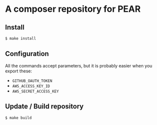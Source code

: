 # A composer repository for PEAR

## Install

```sh
$ make install
```

## Configuration

All the commands accept parameters, but it is probably easier when you export these:

 * `GITHUB_OAUTH_TOKEN`
 * `AWS_ACCESS_KEY_ID`
 * `AWS_SECRET_ACCESS_KEY`

## Update / Build repository

```
$ make build
```
